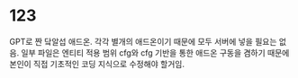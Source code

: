 # 123
GPT로 짠 닼알섭 애드온. 각각 별개의 애드온이기 때문에 모두 서버에 넣을 필요는 없음.
일부 파일은 엔티티 적용 범위 cfg와 cfg 기반을 통한 애드온 구동을 겸하기 때문에 본인이 직접 기초적인 코딩 지식으로 수정해야 할거임.
